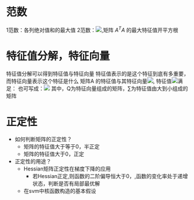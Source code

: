 # 范数
1范数：各列绝对值和的最大值
2范数：![](https://tva1.sinaimg.cn/large/006y8mN6gy1g91zwforqmj302i00n0si.jpg),矩阵 $A^TA$ 的最大特征值开平方根

# 特征值分解，特征向量
特征值分解可以得到特征值与特征向量 
特征值表示的是这个特征到底有多重要，而特征向量表示这个特征是什么
矩阵A 的特征值与其特征向量![](https://tva1.sinaimg.cn/large/006y8mN6gy1g91zxnzwesj300h00h0rz.jpg), 特征值![](https://tva1.sinaimg.cn/large/006y8mN6gy1g91zy0ybcpj300a00c0pd.jpg)满足：
也可写成：![](https://tva1.sinaimg.cn/large/006y8mN6gy1g9201wcuefj303600qa9u.jpg)
其中，Q为特征向量组成的矩阵，∑为特征值由大到小组成的矩阵

# 正定性
- 如何判断矩阵的正定性？
    - 矩阵的特征值大于等于0，半正定
    - 矩阵的特征值大于0，正定
- 正定性的用途？
    - Hessian矩阵正定性在梯度下降的应用
        - 若Hessian正定,则函数的二阶偏导恒大于0，,函数的变化率处于递增状态，判断是否有局部最优解
    - 在svm中核函数构造的基本假设